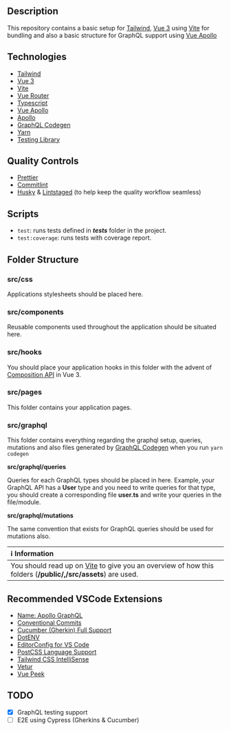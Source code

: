 ## Description

This repository contains a basic setup for [Tailwind](https://tailwindcss.com/), [Vue 3](https://v3.vuejs.org/) using [Vite](https://github.com/vitejs/vite) for bundling and also a basic structure for GraphQL support using [Vue Apollo](https://v4.apollo.vuejs.org/)

## Technologies

- [Tailwind](https://tailwindcss.com/)
- [Vue 3](https://v3.vuejs.org/)
- [Vite](https://github.com/vitejs/vite)
- [Vue Router](https://next.router.vuejs.org/)
- [Typescript](https://www.typescriptlang.org/)
- [Vue Apollo](https://v4.apollo.vuejs.org/)
- [Apollo](https://www.apollographql.com/docs/)
- [GraphQL Codegen](https://graphql-code-generator.com/)
- [Yarn](https://yarnpkg.com/)
- [Testing Library](https://testing-library.com/docs/vue-testing-library/intro)

## Quality Controls

- [Prettier](https://prettier.io/)
- [Commitlint](http://commitlint.js.org/)
- [Husky](https://typicode.github.io/husky) & [Lintstaged](https://github.com/okonet/lint-staged) (to help keep the quality workflow seamless)

## Scripts

- `test`: runs tests defined in _**tests**_ folder in the project.
- `test:coverage`: runs tests with coverage report.

## Folder Structure

### src/css

Applications stylesheets should be placed here.

### src/components

Reusable components used throughout the application should be situated here.

### src/hooks

You should place your application hooks in this folder with the advent of [Composition API](https://v3.vuejs.org/api/composition-api.html#composition-api) in Vue 3.

### src/pages

This folder contains your application pages.

### src/graphql

This folder contains everything regarding the graphql setup, queries, mutations and also files generated by [GraphQL Codegen](https://graphql-code-generator.com/) when you run `yarn codegen`

**src/graphql/queries**

Queries for each GraphQL types should be placed in here. Example, your GraphQL API has a **User** type and you need to write queries for that type, you should create a corresponding file **user.ts** and write your queries in the file/module.

**src/graphql/mutations**

The same convention that exists for GraphQL queries should be used for mutations also.

| :information_source: **Information**                                                                                                          |
| :-------------------------------------------------------------------------------------------------------------------------------------------- |
| You should read up on [Vite](https://github.com/vitejs/vite) to give you an overview of how this folders (**/public/,/src/assets**) are used. |

## Recommended VSCode Extensions

- [Name: Apollo GraphQL](https://marketplace.visualstudio.com/items?itemName=apollographql.vscode-apollo)
- [Conventional Commits](https://marketplace.visualstudio.com/items?itemName=vivaxy.vscode-conventional-commits)
- [Cucumber (Gherkin) Full Support](https://marketplace.visualstudio.com/items?itemName=alexkrechik.cucumberautocomplete)
- [DotENV](https://marketplace.visualstudio.com/items?itemName=mikestead.dotenv)
- [EditorConfig for VS Code](https://marketplace.visualstudio.com/items?itemName=EditorConfig.EditorConfig)
- [PostCSS Language Support](https://marketplace.visualstudio.com/items?itemName=csstools.postcss)
- [Tailwind CSS IntelliSense](https://marketplace.visualstudio.com/items?itemName=bradlc.vscode-tailwindcss)
- [Vetur](https://marketplace.visualstudio.com/items?itemName=octref.vetur)
- [Vue Peek](https://marketplace.visualstudio.com/items?itemName=dariofuzinato.vue-peek)

## TODO

- [x] GraphQL testing support
- [ ] E2E using Cypress (Gherkins & Cucumber)

